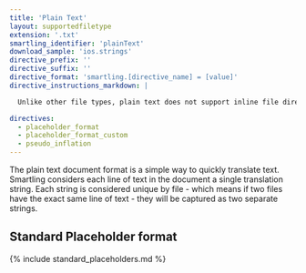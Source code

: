 ```yaml
---
title: 'Plain Text'
layout: supportedfiletype
extension: '.txt'
smartling_identifier: 'plainText'
download_sample: 'ios.strings'
directive_prefix: ''
directive_suffix: ''
directive_format: 'smartling.[directive_name] = [value]'
directive_instructions_markdown: |

  Unlike other file types, plain text does not support inline file directives as comments, in order to use a directive you must specify each directive using the file upload API

directives:
  - placeholder_format
  - placeholder_format_custom
  - pseudo_inflation
---
```


The plain text document format is a simple way to quickly translate text. Smartling considers each line of text in the document a single translation string. Each string is considered unique by file - which means if two files have the exact same line of text - they will be captured as two separate strings.

## Standard Placeholder format

{% include standard_placeholders.md %} 

















